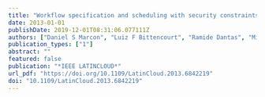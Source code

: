```yaml
---
title: "Workflow specification and scheduling with security constraints in hybrid clouds"
date: 2013-01-01
publishDate: 2019-12-01T08:31:06.077111Z
authors: ["Daniel S Marcon", "Luiz F Bittencourt", "Ramide Dantas", "Miguel C Neves", "Edmundo R M Madeira", "Stenio Fernandes", "Carlos Alberto Kamienski", "Marinho P Barcellos", "Luciano Paschoal Gaspary", "Nelson L S da Fonseca"]
publication_types: ["1"]
abstract: ""
featured: false
publication: "*IEEE LATINCLOUD*"
url_pdf: "https://doi.org/10.1109/LatinCloud.2013.6842219"
doi: "10.1109/LatinCloud.2013.6842219"
---
```


